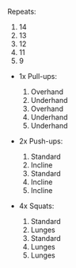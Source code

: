 Repeats:
1. 14
2. 13
3. 12
4. 11
5. 9 

- 1x Pull-ups:
	1. Overhand    
	2. Underhand
	3. Overhand    
	4. Underhand
	5. Underhand

- 2x Push-ups:
	1. Standard    
	2. Incline    
	3. Standard
	4. Incline 
	5. Incline

- 4x Squats:
	1. Standard    
	2. Lunges    
	3. Standard    
	4. Lunges    
	5. Lunges